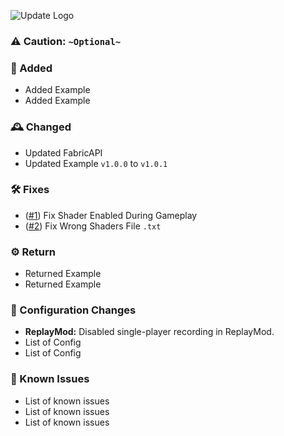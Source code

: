 ![Update Logo](https://github.com/OptiNa-Team/OptiNa-Reborn/blob/main/update_banners/april_fool_update_banner_2024.png?raw=true)

### ⚠️ **Caution:** `~Optional~`

### 🚀 Added
- Added Example
- Added Example

### 🕰️ Changed
- Updated FabricAPI  
- Updated Example `v1.0.0` to `v1.0.1`

### 🛠️ Fixes
- ([#1](https://github.com/OptiNa-Team/OptiNa-Reborn/tree/main/Content%20List)) Fix Shader Enabled During Gameplay
- ([#2](https://github.com/OptiNa-Team/OptiNa-Reborn/tree/main/Content%20List)) Fix Wrong Shaders File `.txt`

### ⚙️ Return
- Returned Example
- Returned Example

### 📂 Configuration Changes  
- **ReplayMod:** Disabled single-player recording in ReplayMod.
- List of Config
- List of Config

### 🚩 Known Issues 
- List of known issues
- List of known issues
- List of known issues
